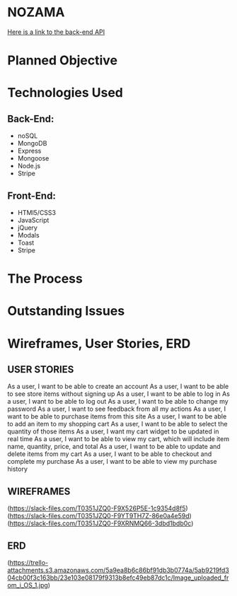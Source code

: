 # NOZAMA

[Here is a link to the back-end API]()

# Planned Objective

# Technologies Used

## Back-End:
- noSQL
- MongoDB
- Express
- Mongoose
- Node.js
- Stripe

## Front-End:
- HTMl5/CSS3
- JavaScript
- jQuery
- Modals
- Toast
- Stripe

# The Process

# Outstanding Issues

# Wireframes, User Stories, ERD

## USER STORIES

As a user, I want to be able to create an account
As a user, I want to be able to see store items without signing up
As a user, I want to be able to log in
As a user, I want to be able to log out
As a user, I want to be able to change my password
As a user, I want to see feedback from all my actions
As a user, I want to be able to purchase items from this site
As a user, I want to be able to add an item to my shopping cart
As a user, I want to be able to select the quantity of those items
As a user, I want my cart widget to be updated in real time
As a user, I want to be able to view my cart, which will include item name, quantity, price, and total
As a user, I want to be able to update and delete items from my cart
As a user, I want to be able to checkout and complete my purchase
As a user, I want to be able to view my purchase history

## WIREFRAMES

(https://slack-files.com/T0351JZQ0-F9X526P5E-1c9354d8f5)
(https://slack-files.com/T0351JZQ0-F9YT9TH7Z-86e0a4e59d)
(https://slack-files.com/T0351JZQ0-F9XRNMQ66-3dbd1bdb0c)

## ERD

(https://trello-attachments.s3.amazonaws.com/5a9ea8b6c86bf91db3b0774a/5ab9219fd304cb00f3c163bb/23e103e08179f9313b8efc49eb87dc1c/Image_uploaded_from_i_OS_1.jpg)
